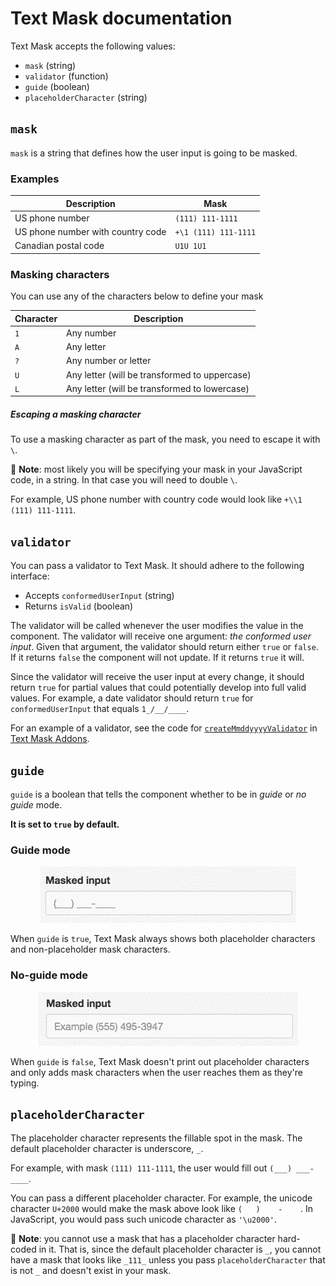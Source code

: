 # Text Mask documentation

Text Mask accepts the following values:

* `mask` (string)
* `validator` (function)
* `guide` (boolean)
* `placeholderCharacter` (string)

## `mask`

`mask` is a string that defines how the user input is going to be masked.

### Examples

Description | Mask
--- | ---
US phone number | `(111) 111-1111`
US phone number with country code | `+\1 (111) 111-1111`
Canadian postal code | `U1U 1U1`

### Masking characters

You can use any of the characters below to define your mask

Character | Description
--- | ---
`1` | Any number
`A` | Any letter
`?` | Any number or letter
`U` | Any letter (will be transformed to uppercase)
`L` | Any letter (will be transformed to lowercase)

##### Escaping a masking character

To use a masking character as part of the mask, you need to escape it with `\`.

&#x1F4CD; **Note**: most likely you will be specifying your mask in your JavaScript code,
in a string. In that case you will need to double `\`.

For example, US phone number with country code would look like `+\\1 (111) 111-1111`.

## `validator`

You can pass a validator to Text Mask. It should adhere to the following interface:

* Accepts `conformedUserInput` (string)
* Returns `isValid` (boolean)

The validator will be called whenever the user modifies the value in the component.
The validator will receive one argument: *the conformed user input*.
Given that argument, the validator should return either `true` or `false`. If it returns `false`
the component will not update. If it returns `true` it will.

Since the validator will receive the user input at every change, it should return `true` for
partial values that could potentially develop into full valid values. For example, a date
validator should return `true` for `conformedUserInput` that equals `1_/__/____`.

For an example of a validator, see the code for
[`createMmddyyyyValidator`](https://github.com/msafi/text-mask/blob/master/addons/src/createMmddyyyyValidator.js)
in [Text Mask Addons](https://github.com/msafi/text-mask/tree/master/addons/).

## `guide`

`guide` is a boolean that tells the component whether to be in *guide* or *no guide* mode.

**It is set to `true` by default.**

### Guide mode

<p align="center">
<img src="assets/guideMode.gif"/>
</p>

When `guide` is `true`, Text Mask always shows both placeholder characters and non-placeholder
mask characters.

### No-guide mode

<p align="center">
<img src="assets/noGuideMode.gif"/>
</p>

When `guide` is `false`, Text Mask doesn't print out placeholder characters and only adds mask
characters when the user reaches them as they're typing.

## `placeholderCharacter`

The placeholder character represents the fillable spot in the mask. The default placeholder
character is underscore, `_`.

For example, with mask `(111) 111-1111`, the user would fill out
`(___) ___-____`.

You can pass a different placeholder character. For example, the unicode character `U+2000` would
make the mask above look like `(   )    -    `. In JavaScript, you would pass such unicode character
as `'\u2000'`.

&#x1F4CD; **Note**: you cannot use a mask that has a placeholder character hard-coded in it. That
is, since the default placeholder character is `_`, you cannot have a mask that looks like
`_111_` unless you pass `placeholderCharacter` that is not `_` and doesn't exist
in your mask.
